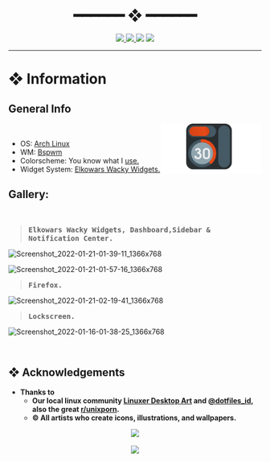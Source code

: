 <h1 align="center"> ━━━━━━  ❖  ━━━━━━ </h1>

<div align="center">
    <p></p>
    <a href="https://github.com/rxyhn/dotfiles/stargazers">
        <img src="https://img.shields.io/github/stars/rxyhn/dotfiles?color=%238FBCBB&labelColor=%233B4252&style=for-the-badge">
    </a>
    <a href="https://github.com/rxyhn/dotfiles/network/members/">
        <img src="https://img.shields.io/github/forks/rxyhn/dotfiles?color=%2388C0D0&labelColor=%233B4252&style=for-the-badge">
    </a>
    <img src="https://img.shields.io/github/repo-size/rxyhn/dotfiles?color=%2381A1C1&labelColor=%233B4252&style=for-the-badge">
   <img src="https://badges.pufler.dev/visits/rxyhn/dotfiles?style=for-the-badge&color=5E81AC&logoColor=white&labelColor=3B4252"/>
</div>

<p/>

---

<!-- INFORMATION -->
# ❖ Information 

## General Info

<img src="https://raw.githubusercontent.com/elkowar/eww/8336bd04d2c7fe301645bb883b140c6415e87556/.github/EwwLogo.svg" height="100" align="right"/>

<br>

- OS: [Arch Linux](https://archlinux.org/)
- WM: [Bspwm](https://github.com/baskerville/bspwm)
- Colorscheme: You know what I [use.](https://github.com/arcticicestudio/nord)
- Widget System: [Elkowars Wacky Widgets.](https://github.com/elkowar/eww)

## Gallery: 
</br>

><samp>**Elkowars Wacky Widgets, Dashboard,Sidebar & Notification Center.**</samp>

![Screenshot_2022-01-21-01-39-11_1366x768](https://user-images.githubusercontent.com/93292023/150401406-f336c400-1df4-45fd-bc63-b910e03655d6.png)

![Screenshot_2022-01-21-01-57-16_1366x768](https://user-images.githubusercontent.com/93292023/150404223-7020aa63-cd28-4a5e-bca6-b726afcd7ed5.png)

><samp>**Firefox.**</samp>

![Screenshot_2022-01-21-02-19-41_1366x768](https://user-images.githubusercontent.com/93292023/150407580-30be71df-391a-4111-9bff-3bb6d246a924.png)

><samp>**Lockscreen.**</samp>

![Screenshot_2022-01-16-01-38-25_1366x768](https://user-images.githubusercontent.com/93292023/149633886-5ba141dd-1352-44ea-a61f-7727192f9f32.png)

<br>

## ❖ Acknowledgements

   - **Thanks to**
        - **Our local linux community [Linuxer Desktop Art](https://facebook.com/groups/linuxart) and [@dotfiles_id](https://t.me/dotfiles_id), also the great              [r/unixporn](https://www.reddit.com/r/unixporn).**
        - **© All artists who create icons, illustrations, and wallpapers.**

<p align="center"><img src="https://raw.githubusercontent.com/arcticicestudio/nord-docs/develop/assets/images/nord/repository-footer-separator.svg?sanitize=true" /></p>

<p align="center"><a href="https://github.com/rxyhn/dotfiles/blob/main/LICENSE"><img src="https://img.shields.io/static/v1.svg?style=flat-square&label=License&message=GPL-3.0&logoColor=eceff4&logo=github&colorA=4c566a&colorB=88c0d0"/></a></p>
